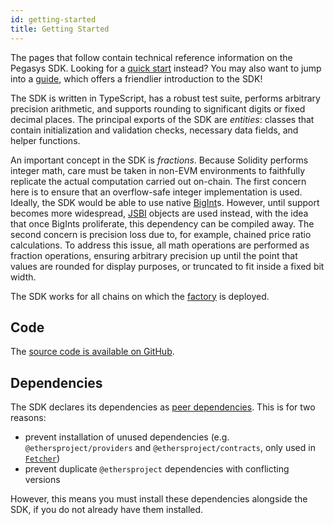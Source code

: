```yaml
---
id: getting-started
title: Getting Started
---
```


The pages that follow contain technical reference information on the Pegasys SDK.
Looking for a [quick start](../guides/quick-start) instead?
You may also want to jump into a [guide](../guides/fetching-data),
which offers a friendlier introduction to the SDK!

The SDK is written in TypeScript, has a robust test suite, performs arbitrary precision arithmetic,
and supports rounding to significant digits or fixed decimal places.
The principal exports of the SDK are _entities_: classes that contain initialization and validation checks,
necessary data fields, and helper functions.

An important concept in the SDK is _fractions_. Because Solidity performs integer math, care must be taken in
non-EVM environments to faithfully replicate the actual computation carried out on-chain.
The first concern here is to ensure that an overflow-safe integer implementation is used.
Ideally, the SDK would be able to use native [BigInt](https://developer.mozilla.org/en-US/docs/Web/JavaScript/Reference/Global_Objects/BigInt)s.
However, until support becomes more widespread, [JSBI](https://github.com/GoogleChromeLabs/jsbi) objects are used instead,
with the idea that once BigInts proliferate, this dependency can be compiled away.
The second concern is precision loss due to, for example, chained price ratio calculations.
To address this issue, all math operations are performed as fraction operations, ensuring arbitrary precision up
until the point that values are rounded for display purposes, or truncated to fit inside a fixed bit width.

The SDK works for all chains on which the [factory](../../../contracts/v1/reference/smart-contracts/factory#address) is deployed.

## Code

The [source code is available on GitHub](https://github.com/Jingo-Finance/v3-sdk).

## Dependencies

The SDK declares its dependencies as [peer dependencies](https://github.com/Pegasys-fi/sdk/blob/v1/package.json#L33).
This is for two reasons:

- prevent installation of unused dependencies (e.g. `@ethersproject/providers` and `@ethersproject/contracts`, only used in [`Fetcher`](fetcher))
- prevent duplicate `@ethersproject` dependencies with conflicting versions

However, this means you must install these dependencies alongside the SDK, if you do not already have them installed.
